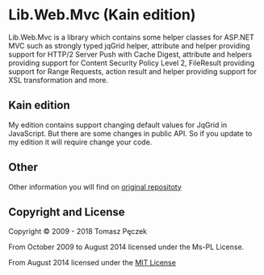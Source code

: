 Lib.Web.Mvc (Kain edition)
===========


Lib.Web.Mvc is a library which contains some helper classes for ASP.NET MVC such as strongly typed jqGrid helper, attribute and helper providing support for HTTP/2 Server Push with Cache Digest, attribute and helpers providing support for Content Security Policy Level 2, FileResult providing support for Range Requests, action result and helper providing support for XSL transformation and more.

## Kain edition

My edition contains support changing default values for JqGrid in JavaScript. But there are some changes in public API. So if you update to my edition it will require change your code.

## Other

Other information you will find on [original repositoty](https://github.com/tpeczek/Lib.Web.Mvc)

## Copyright and License

Copyright © 2009 - 2018 Tomasz Pęczek

From October 2009 to August 2014 licensed under the Ms-PL License.

From August 2014 licensed under the [MIT License](https://github.com/tpeczek/Lib.Web.Mvc/blob/master/LICENSE.md)
